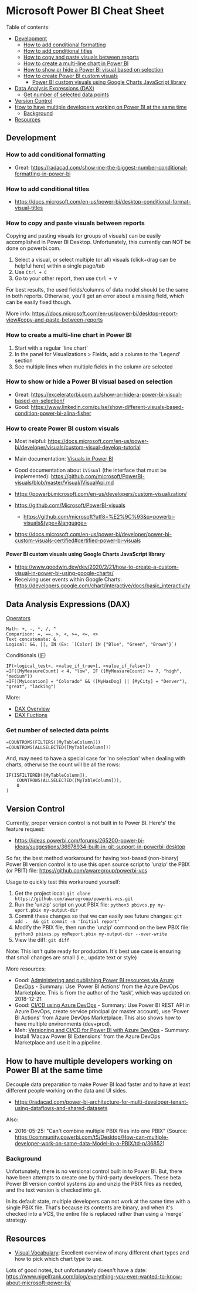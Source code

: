 # Microsoft Power BI Cheat Sheet

Table of contents:
- [Development](#development)
    - [How to add conditional formatting](#how-to-add-conditional-formatting)
    - [How to add conditional titles](#how-to-add-conditional-titles)
    - [How to copy and paste visuals between reports](#how-to-copy-and-paste-visuals-between-reports)
    - [How to create a multi-line chart in Power BI](#how-to-create-a-multi-line-chart-in-power-bi)
    - [How to show or hide a Power BI visual based on selection](#how-to-show-or-hide-a-power-bi-visual-based-on-selection)
    - [How to create Power BI custom visuals](#how-to-create-power-bi-custom-visuals)
        - [Power BI custom visuals using Google Charts JavaScript library](#power-bi-custom-visuals-using-google-charts-javascript-library)
- [Data Analysis Expressions (DAX)](#data-analysis-expressions--dax-)
    - [Get number of selected data points](#get-number-of-selected-data-points)
- [Version Control](#version-control)
- [How to have multiple developers working on Power BI at the same time](#how-to-have-multiple-developers-working-on-power-bi-at-the-same-time)
    - [Background](#background)
- [Resources](#resources)



## Development

### How to add conditional formatting
- Great: https://radacad.com/show-me-the-biggest-number-conditional-formatting-in-power-bi

### How to add conditional titles
- https://docs.microsoft.com/en-us/power-bi/desktop-conditional-format-visual-titles

### How to copy and paste visuals between reports
Copying and pasting visuals (or groups of visuals) can be easily accomplished in Power BI Desktop. Unfortunately, this currently can NOT be done on powerbi.com.

1. Select a visual, or select multiple (or all) visuals (click+drag can be helpful here) within a single page/tab
2. Use `Ctrl + C`
3. Go to your other report, then use `Ctrl + V`

For best results, the used fields/columns of data model should be the same in both reports. Otherwise, you'll get an error about a missing field, which can be easily fixed though.

More info: https://docs.microsoft.com/en-us/power-bi/desktop-report-view#copy-and-paste-between-reports

### How to create a multi-line chart in Power BI
1. Start with a regular 'line chart'
2. In the panel for Visualizations > Fields, add a column to the 'Legend' section
3. See multiple lines when multiple fields in the column are selected

### How to show or hide a Power BI visual based on selection
- Great: https://exceleratorbi.com.au/show-or-hide-a-power-bi-visual-based-on-selection/
- Good: https://www.linkedin.com/pulse/show-different-visuals-based-condition-power-bi-alina-fisher

### How to create Power BI custom visuals
- Most helpful: https://docs.microsoft.com/en-us/power-bi/developer/visuals/custom-visual-develop-tutorial
- Main documentation: [Visuals in Power BI](https://docs.microsoft.com/en-us/power-bi/developer/power-bi-custom-visuals)
- Good documentation about `IVisual` (the interface that must be implemented): https://github.com/microsoft/PowerBI-visuals/blob/master/Visual/IVisualApi.md
- https://powerbi.microsoft.com/en-us/developers/custom-visualization/

- https://github.com/Microsoft/PowerBI-visuals
    - https://github.com/microsoft?utf8=%E2%9C%93&q=powerbi-visuals&type=&language=
- https://docs.microsoft.com/en-us/power-bi/developer/power-bi-custom-visuals-certified#certified-power-bi-visuals

#### Power BI custom visuals using Google Charts JavaScript library
- https://www.goodwin.dev/dev/2020/2/21/how-to-create-a-custom-visual-in-power-bi-using-google-charts/
- Receiving user events within Google Charts: https://developers.google.com/chart/interactive/docs/basic_interactivity



## Data Analysis Expressions (DAX)

[Operators](https://docs.microsoft.com/en-us/dax/dax-operator-reference)

    Math: +, -, *, /, ^
    Comparison: =, ==, >, <, >=, <=, <>
    Text concatenate: &
    Logical: &&, ||, IN (Ex: `[Color] IN {"Blue", "Green", "Brown"}`)

Conditionals ([IF](https://docs.microsoft.com/en-us/dax/if-function-dax))

    IF(<logical_test>, <value_if_true>[, <value_if_false>])
    =IF([MyMeasureCount] < 4, "low", IF ([MyMeasureCount] >= 7, "high", "medium"))
    =IF([MyLocation] = "Colorado" && ([MyHasDog] || [MyCity] = "Denver"), "great", "lacking")


More:
- [DAX Overview](https://docs.microsoft.com/en-us/dax/dax-overview)
- [DAX Fuctions](https://docs.microsoft.com/en-us/dax/dax-function-reference)

### Get number of selected data points

    =COUNTROWS(FILTERS([MyTableColumn]))
    =COUNTROWS(ALLSELECTED([MyTableColumn]))

And, may need to have a special case for 'no selection' when dealing with charts, otherwise the count will be all the rows:

    IF(ISFILTERED([MyTableColumn]), 
        COUNTROWS(ALLSELECTED([MyTableColumn])),
        0
    )



## Version Control
Currently, proper version control is not built in to Power BI. Here's' the feature request:
- https://ideas.powerbi.com/forums/265200-power-bi-ideas/suggestions/36978934-built-in-git-support-in-powerbi-desktop

So far, the best method workaround for having text-based (non-binary) Power BI version control is to use this open source script to 'unzip' the PBIX (or PBIT) file: https://github.com/awaregroup/powerbi-vcs

Usage to quickly test this workaround yourself:
1. Get the project local: `git clone https://github.com/awaregroup/powerbi-vcs.git`
2. Run the 'unzip' script on yout PBIX file: `python3 pbivcs.py my-eport.pbix my-output-dir`
3. Commit these changes so that we can easily see future changes: `git add .  && git commit -m 'Initial report'`
4. Modify the PBIX file, then run the 'unzip' command on the bew PBIX file: `python3 pbivcs.py myReport.pbix my-output-dir --over-write`
5. View the diff: `git diff`

Note: This isn't quite ready for production. It's best use case is ensuring that small changes are small (i.e., update text or style)

More resources:
- Good: [Administering and publishing Power BI resources via Azure DevOps](https://msftplayground.com/2018/12/administrating-and-publishing-power-bi-resources-via-azure-devops/) - Summary: Use 'Power BI Actions' from the Azure DevOps Marketplace. This is from the author of the 'task', which was updated on 2018-12-21
- Good: [CI/CD using Azure DevOps](https://community.powerbi.com/t5/Community-Blog/PowerBI-CICD-using-Azure-DevOps/ba-p/769244) - Summary: Use Power BI REST API in Azure DevOps, create service principal (or master account), use 'Power BI Actions' from Azure DevOps Marketplace. This also shows how to have multiple environments (dev+prod).
- Meh: [Versioning and CI/CD for Power BI with Azure DevOps](https://data-marc.com/2019/11/12/versioning-and-ci-cd-for-power-bi-with-azure-devops/) - Summary: Install 'Macaw Power BI Extensions' from the Azure DevOps Marketplace and use it in a pipeline.



## How to have multiple developers working on Power BI at the same time

Decouple data preparation to make Power BI load faster and to have at least different people working on the data and UI sides.
- https://radacad.com/power-bi-architecture-for-multi-developer-tenant-using-dataflows-and-shared-datasets

Also:
- 2016-05-25: "Can't combine multiple PBIX files into one PBIX" (Source: https://community.powerbi.com/t5/Desktop/How-can-multiple-developer-work-on-same-data-Model-in-a-PBIX/td-p/36852)


### Background
Unfortunately, there is no versional control built in to Power BI. But, there have been attempts to create one by third-party developers. These beta Power BI version control systems zip and unzip the PBIX files as needed, and the text version is checked into git.

In its default state, multiple developers can not work at the same time with a single PBIX file. That's because its contents are binary, and when it's checked into a VCS, the entire file is replaced rather than using a 'merge' strategy.



## Resources
- [Visual Vocabulary](https://github.com/ft-interactive/chart-doctor/tree/master/visual-vocabulary): Excellent overview of many different chart types and how to pick which chart type to use.

Lots of good notes, but unfortunately doesn't have a date: 
https://www.nigelfrank.com/blog/everything-you-ever-wanted-to-know-about-microsoft-power-bi/
